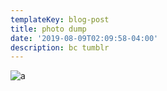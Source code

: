 ```yaml
---
templateKey: blog-post
title: photo dump
date: '2019-08-09T02:09:58-04:00'
description: bc tumblr
---
```

![a](https://res.cloudinary.com/cloudimgts/image/upload/v1563157173/74318C30-1513-4813-AC8E-6829F0B47222_hnhngk.jpg)

